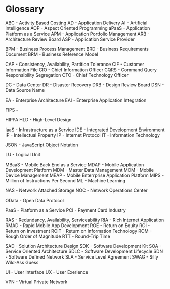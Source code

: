 
Glossary
===

ABC         - Activity Based Costing
AD          - Application Delivery
AI          - Artificial Intelligence
AOP         - Aspect Oriented Programming
aPaaS       - Application Platform as a Service
APM         - Application Portfolio Management
ARB         - Architecture Review Board
ASP         - Application Service Provider

BPM         - Business Process Management
BRD         - Business Requirements Document
BRM         - Business Reference Model

CAP         - Consistency, Availability, Partition Tolerance
CIF         - Customer Information File
CIO         - Chief Information Officer
CQRS        - Command Query Responsibility Segregation
CTO         - Chief Technology Officer

DC          - Data Center
DR          - Disaster Recovery
DRB         - Design Review Board
DSN         - Data Source Name

EA          - Enterprise Architecture
EAI         - Enterprise Application Integration

FIPS        - 

HIPPA
HLD         - High-Level Design

IaaS        - Infrastructure as a Service
IDE         - Integrated Development Environment  
IP          - Intellectual Property
IP          - Internet Protocol
IT          - Information Technology

JSON        - JavaScript Object Notation

LU          - Logical Unit

MBaaS       - Mobile Back End as a Service
MDAP        - Mobile Application Development Platform
MDM         - Master Data Management
MDM         - Mobile Device Management
MEAP        - Mobile Enterrprise Application Platform
MIPS        - Million of Instructions Per Second
ML          - Machine Learning

NAS         - Network Attached Storage
NOC         - Network Operations Center

OData       - Open Data Protocol

PaaS        - Platform as a Service
PCI         - Payment Card Industry

RAS         - Redundancy, Availability, Serviceability
RIA         - Rich Internet Application
RMAD        - Rapid Mobile App Development
ROE         - Return on Equity
ROI         - Return on Investment
ROIT        - Return on Information Technology
ROM         - Rough Order of Magnitude
RTT         - Round-Trip Time

SAD         - Solution Architecture Design
SDK         - Software Development Kit
SOA         - Service Oriented Architecture
SDLC        - Software Development Lifecycle
SDN         - Software Defined Network
SLA         - Service Level Agreement
SWAG        - Silly Wild-Ass Guess

UI          - User Interface
UX          - User Exerience

VPN         - Virtual Private Network


